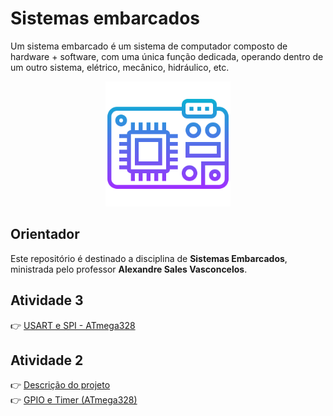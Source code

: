 # Sistemas embarcados

Um sistema embarcado é um sistema de computador composto de hardware + software, com uma única função dedicada, operando dentro de um outro sistema, elétrico, mecânico, hidráulico, etc.

<p align="center"><img src="./images/microcontrolador.png" width="200" /></p>

## Orientador

Este repositório é destinado a disciplina de **Sistemas Embarcados**, ministrada pelo professor **Alexandre Sales Vasconcelos**.

## Atividade 3

👉 [USART e SPI - ATmega328](./atividades/atividade_03/sistemas-embarcados-atividade-3.pdf)<br />

## Atividade 2

👉 [Descrição do projeto](./atividades/atividade_02/atividade-2-sistemas-embarcados.pdf)<br />
👉 [GPIO e Timer (ATmega328)](./atividades/atividade_02/circuito-sistema-embarcados-edivam-eneas.pdf)<br />

